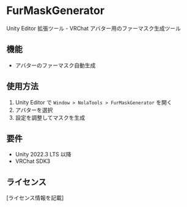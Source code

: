 # FurMaskGenerator

Unity Editor 拡張ツール - VRChat アバター用のファーマスク生成ツール

## 機能
- アバターのファーマスク自動生成

## 使用方法
1. Unity Editor で `Window > NolaTools > FurMaskGenerator` を開く
2. アバターを選択
3. 設定を調整してマスクを生成

## 要件
- Unity 2022.3 LTS 以降
- VRChat SDK3

## ライセンス
[ライセンス情報を記載]